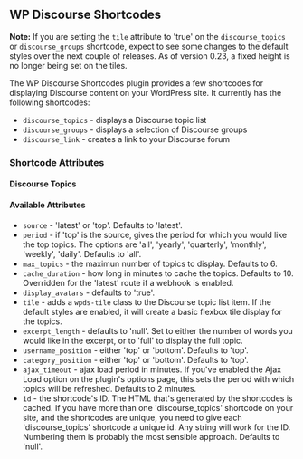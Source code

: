 ## WP Discourse Shortcodes


**Note:** If you are setting the `tile` attribute to 'true' on the `discourse_topics`
or `discourse_groups` shortcode, expect to see some changes to the default styles
over the next couple of releases. As of version 0.23, a fixed height is no longer being
set on the tiles.

The WP Discourse Shortcodes plugin provides a few shortcodes for displaying Discourse content
on your WordPress site. It currently has the following shortcodes:

- `discourse_topics` - displays a Discourse topic list
- `discourse_groups` - displays a selection of Discourse groups
- `discourse_link`   - creates a link to your Discourse forum

### Shortcode Attributes

#### Discourse Topics
#### Available Attributes

- `source` - 'latest' or 'top'. Defaults to 'latest'.
- `period` - if 'top' is the source, gives the period for which you would like the top topics. The options are
'all', 'yearly', 'quarterly', 'monthly', 'weekly', 'daily'. Defaults to 'all'.
- `max_topics` - the maximun number of topics to display. Defaults to 6.
- `cache_duration` - how long in minutes to cache the topics. Defaults to 10. Overridden for the 'latest'
route if a webhook is enabled.
- `display_avatars` - defaults to 'true'.
- `tile` - adds a `wpds-tile` class to the Discourse topic list item. If the default styles are enabled,
it will create a basic flexbox tile display for the topics.
- `excerpt_length` - defaults to 'null'. Set to either the number of words you would like in the excerpt,
or to 'full' to display the full topic.
- `username_position` - either 'top' or 'bottom'. Defaults to 'top'.
- `category_position` - either 'top' or 'bottom'. Defaults to 'top'.
- `ajax_timeout` - ajax load period in minutes. If you've enabled the Ajax Load option on the plugin's options page, this sets the
period with which topics will be refreshed. Defaults to 2 minutes.
- `id` - the shortcode's ID. The HTML that's generated by the shortcodes is cached. If you have more
than one 'discourse_topics' shortcode on your site, and the shortcodes are unique, you need to give
each 'discourse_topics' shortcode a unique id. Any string will work for the ID. Numbering them is
probably the most sensible approach. Defaults to 'null'.
